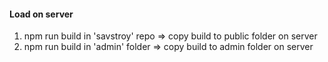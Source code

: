 #### Load on server

1. npm run build in 'savstroy' repo => copy build to public folder on server
2. npm run build in 'admin' folder => copy build to admin folder on server
